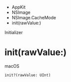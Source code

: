 

- AppKit
- NSImage
- NSImage.CacheMode
-  init(rawValue:) 

Initializer

# init(rawValue:)

macOS

``` source
init?(rawValue: UInt)
```

